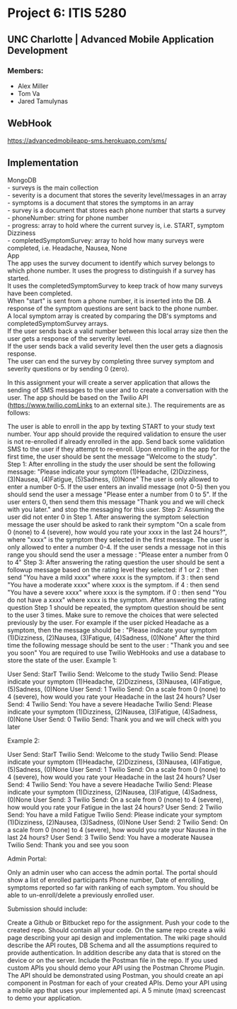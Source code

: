 # Project 6: ITIS 5280
## UNC Charlotte | Advanced Mobile Application Development
### Members:
- Alex Miller
- Tom Va
- Jared Tamulynas

## WebHook
https://advancedmobileapp-sms.herokuapp.com/sms/

## Implementation
MongoDB <br>
	- surveys is the main collection <br />
	- severity is a document that stores the severity level/messages in an array <br />
	- symptoms is a document that stores the symptoms in an array <br />
	- survey is a document that stores each phone number that starts a survey <br />
		- phoneNumber: string for phone number <br />
		- progress: array to hold where the current survey is, i.e. START, symptom Dizziness <br />
		- completedSymptomSurvey: array to hold how many surveys were completed, i.e. Headache, Nausea, None <br />
App <br>
	The app uses the survey document to identify which survey belongs to which phone number. It uses the progress to distinguish if a survey has started. <br />
	It uses the completedSymptomSurvey to keep track of how many surveys have been completed. <br />
	When "start" is sent from a phone number, it is inserted into the DB. A response of the symptom questions are sent back to the phone number. <br />
	A local symptom array is created by comparing the DB's symptoms and completedSymptomSurvey arrays. <br />
	If the user sends back a valid number between this local array size then the user gets a response of the serverity level. <br />
	If the user sends back a valid severity level then the user gets a diagnosis response. <br />
	The user can end the survey by completing three survey symptom and severity questions or by sending 0 (zero). <br />

In this assignment your will create a server application that allows the sending of SMS messages to the user and to create a conversation with the user. The app should be based on the Twilio API (https://www.twilio.comLinks to an external site.). The requirements are as follows:

The user is able to enroll in the app by texting START to your study text number.
Your app should provide the required validation to ensure the user is not re-enrolled if already enrolled in the app. Send back some validation SMS to the user if they attempt to re-enroll.
Upon enrolling in the app for the first time, the user should be sent the message "Welcome to the study".
Step 1: After enrolling in the study the user should be sent the following message: "Please indicate your symptom (1)Headache, (2)Dizziness, (3)Nausea, (4)Fatigue, (5)Sadness, (0)None"
The user is only allowed to enter a number 0-5.
If the user enters an invalid message (not 0-5) then you should send the user a message "Please enter a number from 0 to 5".
If the user enters 0, then send them this message "Thank you and we will check with you later." and stop the messaging for this user.
Step 2: Assuming the user did not enter 0 in Step 1. After answering the symptom selection message the user should be asked to rank their symptom "On a scale from 0 (none) to 4 (severe), how would you rate your xxxx in the last 24 hours?", where "xxxx" is the symptom they selected in the first message.
The user is only allowed to enter a number 0-4. If the user sends a message not in this range you should send the user a message : "Please enter a number from 0 to 4"
Step 3: After answering the rating question the user should be sent a followup message based on the rating level they selected:
if 1 or 2 : then send "You have a mild xxxx" where xxxx is the symptom.
if 3 : then send "You have a moderate xxxx" where xxxx is the symptom.
if 4 : then send "You have a severe xxxx" where xxxx is the symptom.
if 0 : then send "You do not have a xxxx" where xxxx is the symptom.
After answering the rating question Step 1 should be repeated, the symptom question should be sent to the user 3 times. Make sure to remove the choices that were selected previously by the user. For example if the user picked Headache as a symptom, then the message should be : "Please indicate your symptom (1)Dizziness, (2)Nausea, (3)Fatigue, (4)Sadness, (0)None"
After the third time the following message should be sent to the user : "Thank you and see you soon"
You are required to use Twilio WebHooks and use a database to store the state of the user.
Example 1:

User Send: StarT
Twilio Send: Welcome to the study
Twilio Send: Please indicate your symptom (1)Headache, (2)Dizziness, (3)Nausea, (4)Fatigue, (5)Sadness, (0)None
User Send: 1
Twilio Send: On a scale from 0 (none) to 4 (severe), how would you rate your Headache in the last 24 hours?
User Send: 4
Twilio Send: You have a severe Headache
Twilio Send: Please indicate your symptom (1)Dizziness, (2)Nausea, (3)Fatigue, (4)Sadness, (0)None
User Send: 0
Twilio Send: Thank you and we will check with you later
 

Example 2:

User Send: StarT
Twilio Send: Welcome to the study
Twilio Send: Please indicate your symptom (1)Headache, (2)Dizziness, (3)Nausea, (4)Fatigue, (5)Sadness, (0)None
User Send: 1
Twilio Send: On a scale from 0 (none) to 4 (severe), how would you rate your Headache in the last 24 hours?
User Send: 4
Twilio Send: You have a severe Headache
Twilio Send: Please indicate your symptom (1)Dizziness, (2)Nausea, (3)Fatigue, (4)Sadness, (0)None
User Send: 3
Twilio Send: On a scale from 0 (none) to 4 (severe), how would you rate your Fatigue in the last 24 hours?
User Send: 2
Twilio Send: You have a mild Fatigue
Twilio Send: Please indicate your symptom (1)Dizziness, (2)Nausea, (3)Sadness, (0)None
User Send: 2
Twilio Send: On a scale from 0 (none) to 4 (severe), how would you rate your Nausea in the last 24 hours?
User Send: 3
Twilio Send: You have a moderate Nausea
Twilio Send: Thank you and see you soon
 

Admin Portal:

Only an admin user who can access the admin portal.
The portal should show a list of enrolled participants
Phone number, Date of enrolling, symptoms reported so far with ranking of each symptom.
You should be able to un-enroll/delete a previously enrolled user.
 

Submission should include:

Create a Github or Bitbucket repo for the assignment.
Push your code to the created repo. Should contain all your code. 
On the same repo create a wiki page describing your api design and implementation. The wiki page should describe the API routes, DB Schema and all the assumptions required to provide authentication. In addition describe any data that is stored on the device or on the server.
Include the Postman file in the repo.
If you used custom APIs you should demo your API using the Postman Chrome Plugin. The API should be demonstrated using Postman, you should create an api component in Postman for each of your created APIs.
Demo your API using a mobile app that uses your implemented api.
A 5 minute (max) screencast to demo your application.
